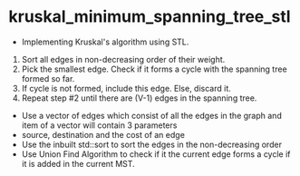 # kruskal_minimum_spanning_tree_stl

* Implementing Kruskal's algorithm using STL.  

1. Sort all edges in non-decreasing order of their weight.  
2. Pick the smallest edge. Check if it forms a cycle with the spanning tree formed so far.  
3. If cycle is not formed, include this edge. Else, discard it.  
4. Repeat step #2 until there are (V-1) edges in the spanning tree.  

* Use a vector of edges which consist of all the edges in the graph and item of a vector will contain 3 parameters  
* source, destination and the cost of an edge
* Use the inbuilt std::sort to sort the edges in the non-decreasing order
* Use Union Find Algorithm to check if it the current edge forms a cycle if it is added in the current MST.  

